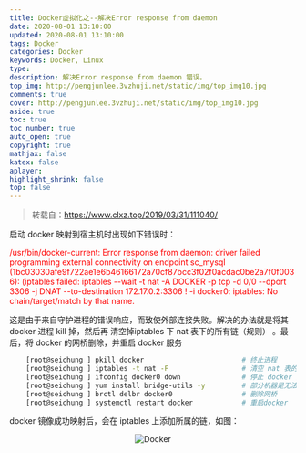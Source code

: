 ```yaml
---
title: Docker虚拟化之--解决Error response from daemon
date: 2020-08-01 13:10:00
updated: 2020-08-01 13:10:00
tags: Docker
categories: Docker
keywords: Docker, Linux
type: 
description: 解决Error response from daemon 错误。
top_img: http://pengjunlee.3vzhuji.net/static/img/top_img10.jpg
comments: true
cover: http://pengjunlee.3vzhuji.net/static/img/top_img10.jpg
aside: true
toc: true
toc_number: true
auto_open: true
copyright: true
mathjax: false
katex: false
aplayer:
highlight_shrink: false
top: false
---
```

> 转载自：<https://www.clxz.top/2019/03/31/111040/>

启动 docker 映射到宿主机时出现如下错误时：

<font color=red>/usr/bin/docker-current: Error response from daemon: driver failed programming external connectivity on endpoint sc_mysql (1bc03030afe9f722ae1e6b46166172a70cf87bcc3f02f0acdac0be2a7f0f0036): (iptables failed: iptables --wait -t nat -A DOCKER -p tcp -d 0/0 --dport 3306 -j DNAT --to-destination 172.17.0.2:3306 ! -i docker0: iptables: No chain/target/match by that name.</font>

这是由于来自守护进程的错误响应，而致使外部连接失败。解决的办法就是将其 docker 进程 kill 掉，然后再 清空掉iptables 下 nat 表下的所有链（规则） 。最后，将 docker 的网桥删除，并重启 docker 服务
```Bash
	[root@seichung ] pkill docker                        # 终止进程
	[root@seichung ] iptables -t nat -F                  # 清空 nat 表的所有链
	[root@seichung ] ifconfig docker0 down               # 停止 docker 默认网桥
	[root@seichung ] yum install bridge-utils -y         # 部分机器是无法使用 brctl，所以需要提前安装
	[root@seichung ] brctl delbr docker0                 # 删除网桥  
	[root@seichung ] systemctl restart docker            # 重启docker
```
docker 镜像成功映射后，会在 iptables 上添加所属的链，如图：

<div align=center>

![Docker](http://pengjunlee.3vzhuji.net/static/docker/21.png "Docker示意图")
<div align=left>

 